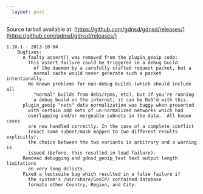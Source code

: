 ```yaml
---
  layout: post
---
```


Source tarball available at:
[https://github.com/gdnsd/gdnsd/releases/](https://github.com/gdnsd/gdnsd/releases/)

    1.10.1 - 2013-10-04
        Bugfixes:
          A faulty assert() was removed from the plugin_geoip code:
            This assert failure could be triggered in a debug build
              of the daemon by a carefully crafted request packet, but a
              normal cache would never generate such a packet intentionally.
            No known problems for non-debug builds (which should include all
              "normal" builds from debs/rpms, etc), but if you're running
              a debug build on the internet, it can be DoS'd with this.
          plugin_geoip "nets" data normalization was buggy when presented
            with certain odd sets of un-normalized networks which had
            overlapping and/or mergeable subnets in the data.  All known cases
            are now handled correctly. In the case of a complete conflict
            (exact same subnet/mask mapped to two different results explicitly),
            the choice between the two variants is arbitrary and a warning is
            issued (before, this resulted in load failure).
          Removed debugging and gdnsd_geoip_test text output length limitations
            on very long dclists.
          Fixed a testsuite bug which resulted in a false failure if
            the system's /usr/share/GeoIP/ contained database
            formats other Country, Region, and City.
